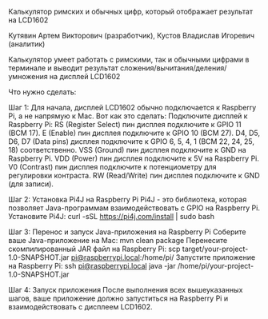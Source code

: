 Калькулятор римских и обычных цифр, который отображает результат на LCD1602

Кутявин Артем Викторович (разработчик), Кустов Владислав Игоревич (аналитик) 

Калькулятор умеет работать с римскими, так и обычными цифрами в терминале и выводит результат сложения/вычитания/деления/умножения на дисплей LCD1602

Что нужно сделать:

Шаг 1: Для начала, дисплей LCD1602 обычно подключается к Raspberry Pi, а не напрямую к Mac. Вот как это сделать:
Подключите дисплей к Raspberry Pi:
RS (Register Select) пин дисплея подключите к GPIO 11 (BCM 17).
E (Enable) пин дисплея подключите к GPIO 10 (BCM 27).
D4, D5, D6, D7 (Data pins) дисплея подключите к GPIO 6, 5, 4, 1 (BCM 22, 24, 25, 18) соответственно.
VSS (Ground) пин дисплея подключите к GND на Raspberry Pi.
VDD (Power) пин дисплея подключите к 5V на Raspberry Pi.
V0 (Contrast) пин дисплея подключите к потенциометру для регулировки контраста.
RW (Read/Write) пин дисплея подключите к GND (для записи).

Шаг 2: Установка Pi4J на Raspberry Pi
Pi4J - это библиотека, которая позволяет Java-программам взаимодействовать с GPIO на Raspberry Pi.
Установите Pi4J:
curl -sSL https://pi4j.com/install | sudo bash

 Шаг 3: Перенос и запуск Java-приложения на Raspberry Pi
Соберите ваше Java-приложение на Mac:
mvn clean package
Перенесите скомпилированный JAR файл на Raspberry Pi:
scp target/your-project-1.0-SNAPSHOT.jar pi@raspberrypi.local:/home/pi/
Запустите приложение на Raspberry Pi:
ssh pi@raspberrypi.local
java -jar /home/pi/your-project-1.0-SNAPSHOT.jar

Шаг 4: Запуск приложения
После выполнения всех вышеуказанных шагов, ваше приложение должно запуститься на Raspberry Pi и взаимодействовать с дисплеем LCD1602.
